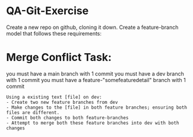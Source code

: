 # QA-Git-Exercise
Create a new repo on github, cloning it down.
Create a feature-branch model that follows these requirements:


# Merge Conflict Task:	
you must have a main branch with 1 commit
you must have a dev branch with 1 commit
you must have a feature-"somefeaturedetail" branch with 1 commit

    Using a existing text [file] on dev:
    - Create two new feature branches from dev
    - Make changes to the [file] in both feature branches; ensuring both files are different.
    - Commit both changes to both feature-branches
    - Attempt to merge both these feature branches into dev with both changes
